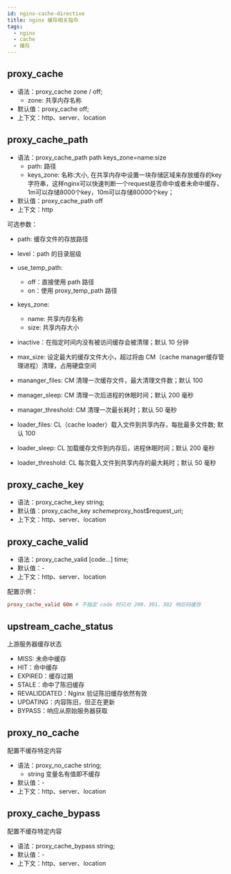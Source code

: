 ```yaml
---
id: nginx-cache-directive
title: nginx 缓存相关指令
tags:
  - nginx
  - cache
  - 缓存
---
```


## proxy_cache

- 语法：proxy_cache zone / off;
  - zone: 共享内存名称
- 默认值：proxy_cache off;
- 上下文：http、server、location

## proxy_cache_path

- 语法：proxy_cache_path path keys_zone=name:size
  - path: 路径
  - keys_zone: 名称:大小, 在共享内存中设置一块存储区域来存放缓存的key字符串，这样nginx可以快速判断一个request是否命中或者未命中缓存，1m可以存储8000个key，10m可以存储80000个key；
- 默认值：proxy_cache_path off
- 上下文：http

可选参数：

- path: 缓存文件的存放路径
- level：path 的目录层级
- use_temp_path:
  - off：直接使用 path 路径
  - on：使用 proxy_temp_path 路径

- keys_zone:
  - name: 共享内存名称
  - size: 共享内存大小

- inactive：在指定时间内没有被访问缓存会被清理；默认 10 分钟
- max_size: 设定最大的缓存文件大小，超过将由 CM（cache manager缓存管理进程）清理，占用硬盘空间
- mananger_files: CM 清理一次缓存文件，最大清理文件数；默认 100
- manager_sleep: CM 清理一次后进程的休眠时间；默认 200 毫秒
- manager_threshold: CM 清理一次最长耗时；默认 50 毫秒
- loader_files: CL（cache loader）载入文件到共享内存，每批最多文件数; 默认 100
- loader_sleep: CL 加载缓存文件到内存后，进程休眠时间；默认 200 毫秒
- loader_threshold: CL 每次载入文件到共享内存的最大耗时；默认 50 毫秒

## proxy_cache_key

- 语法：proxy_cache_key string;
- 默认值：proxy_cache_key $scheme$proxy_host$request_uri;
- 上下文：http、server、location

## proxy_cache_valid

- 语法：proxy_cache_valid [code...] time;
- 默认值：-
- 上下文：http、server、location

配置示例：

```conf
proxy_cache_valid 60m # 不指定 code 时只对 200、301、302 响应码缓存
```

## upstream_cache_status

上游服务器缓存状态

- MISS: 未命中缓存
- HIT：命中缓存
- EXPIRED：缓存过期
- STALE：命中了陈旧缓存
- REVALIDDATED：Nginx 验证陈旧缓存依然有效
- UPDATING：内容陈旧，但正在更新
- BYPASS：响应从原始服务器获取

## proxy_no_cache

配置不缓存特定内容

- 语法：proxy_no_cache string;
  - string 变量名有值即不缓存
- 默认值：-
- 上下文：http、server、location

## proxy_cache_bypass

配置不缓存特定内容

- 语法：proxy_cache_bypass string;
- 默认值：-
- 上下文：http、server、location
